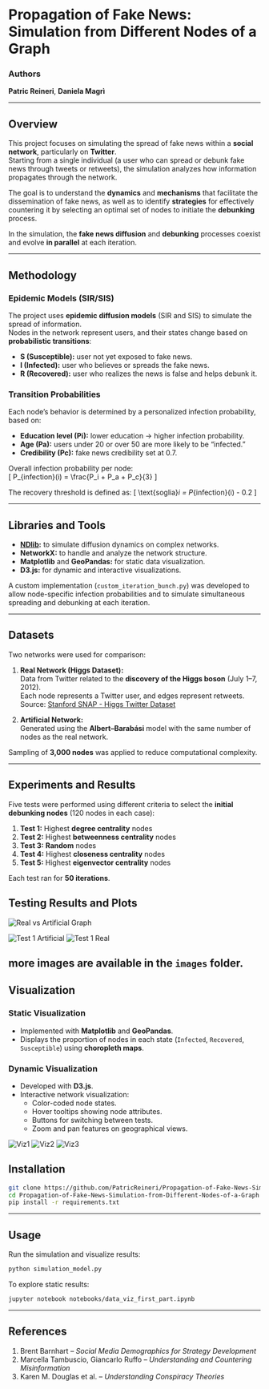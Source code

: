 #  Propagation of Fake News: Simulation from Different Nodes of a Graph

### Authors
**Patric Reineri**, **Daniela Magrì**  


---

## Overview

This project focuses on simulating the spread of fake news within a **social network**, particularly on **Twitter**.  
Starting from a single individual (a user who can spread or debunk fake news through tweets or retweets), the simulation analyzes how information propagates through the network.  

The goal is to understand the **dynamics** and **mechanisms** that facilitate the dissemination of fake news, as well as to identify **strategies** for effectively countering it by selecting an optimal set of nodes to initiate the **debunking** process.  

In the simulation, the **fake news diffusion** and **debunking** processes coexist and evolve **in parallel** at each iteration.

---

##  Methodology

### Epidemic Models (SIR/SIS)
The project uses **epidemic diffusion models** (SIR and SIS) to simulate the spread of information.  
Nodes in the network represent users, and their states change based on **probabilistic transitions**:
- **S (Susceptible):** user not yet exposed to fake news.
- **I (Infected):** user who believes or spreads the fake news.
- **R (Recovered):** user who realizes the news is false and helps debunk it.

### Transition Probabilities
Each node’s behavior is determined by a personalized infection probability, based on:
- **Education level (Pi):** lower education → higher infection probability.  
- **Age (Pa):** users under 20 or over 50 are more likely to be “infected.”  
- **Credibility (Pc):** fake news credibility set at 0.7.  

Overall infection probability per node:  
\[
P_{infection}(i) = \frac{P_i + P_a + P_c}{3}
\]

The recovery threshold is defined as:
\[
\text{soglia}_i = P_{infection}(i) - 0.2
\]

---

##  Libraries and Tools

- **[NDlib](https://ndlib.readthedocs.io/en/latest/):** to simulate diffusion dynamics on complex networks.  
- **NetworkX:** to handle and analyze the network structure.  
- **Matplotlib** and **GeoPandas:** for static data visualization.  
- **D3.js:** for dynamic and interactive visualizations.

A custom implementation (`custom_iteration_bunch.py`) was developed to allow node-specific infection probabilities and to simulate simultaneous spreading and debunking at each iteration.

---

##  Datasets

Two networks were used for comparison:

1. **Real Network (Higgs Dataset):**  
   Data from Twitter related to the **discovery of the Higgs boson** (July 1–7, 2012).  
   Each node represents a Twitter user, and edges represent retweets.  
   Source: [Stanford SNAP - Higgs Twitter Dataset](https://snap.stanford.edu/data/higgs-twitter.html)

2. **Artificial Network:**  
   Generated using the **Albert–Barabási** model with the same number of nodes as the real network.

Sampling of **3,000 nodes** was applied to reduce computational complexity.

---

##  Experiments and Results

Five tests were performed using different criteria to select the **initial debunking nodes** (120 nodes in each case):

1. **Test 1:** Highest **degree centrality** nodes  
2. **Test 2:** Highest **betweenness centrality** nodes  
3. **Test 3:** **Random** nodes  
4. **Test 4:** Highest **closeness centrality** nodes  
5. **Test 5:** Highest **eigenvector centrality** nodes  

Each test ran for **50 iterations**.

## Testing Results and Plots

![Real vs Artificial Graph](images/test1_artificial.png)

![Test 1 Artificial](images/trend_plot_test_1_model.png)
![Test 1 Real](images/trend_plot_test_1.png)

more images are available in the `images` folder.
---

##  Visualization

### Static Visualization
- Implemented with **Matplotlib** and **GeoPandas**.  
- Displays the proportion of nodes in each state (`Infected`, `Recovered`, `Susceptible`) using **choropleth maps**.

### Dynamic Visualization
- Developed with **D3.js**.  
- Interactive network visualization:
  - Color-coded node states.  
  - Hover tooltips showing node attributes.  
  - Buttons for switching between tests.  
  - Zoom and pan features on geographical views.  

![Viz1](images/viz1.png)
![Viz2](images/viz2.png)
![Viz3](images/viz3.png)



## Installation

```bash
git clone https://github.com/PatricReineri/Propagation-of-Fake-News-Simulation-from-Different-Nodes-of-a-Graph.git
cd Propagation-of-Fake-News-Simulation-from-Different-Nodes-of-a-Graph
pip install -r requirements.txt
```

---

##  Usage

Run the simulation and visualize results:

```bash
python simulation_model.py
```

To explore static results:

```bash
jupyter notebook notebooks/data_viz_first_part.ipynb
```


---

##  References

1. Brent Barnhart – *Social Media Demographics for Strategy Development*  
2. Marcella Tambuscio, Giancarlo Ruffo – *Understanding and Countering Misinformation*  
3. Karen M. Douglas et al. – *Understanding Conspiracy Theories*  


